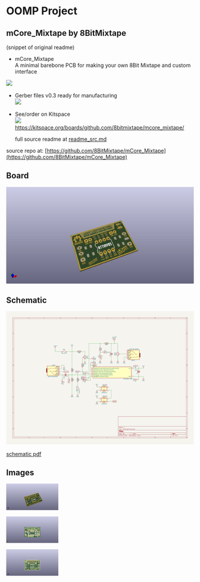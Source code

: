 # OOMP Project  
## mCore_Mixtape  by 8BitMixtape  
  
(snippet of original readme)  
  
- mCore_Mixtape  
A minimal barebone PCB for making your own 8Bit Mixtape and custom interface  
  
![](mCore_photo_closeup.jpg)  
  
- Gerber files v0.3 ready for manufacturing  
![](mCore_Mixtape_PCB.png)  
  
- See/order on Kitspace  
![](mCore_on_Kitspace.png)  
https://kitspace.org/boards/github.com/8bitmixtape/mcore_mixtape/  
  
  
  
  full source readme at [readme_src.md](readme_src.md)  
  
source repo at: [https://github.com/8BitMixtape/mCore_Mixtape](https://github.com/8BitMixtape/mCore_Mixtape)  
## Board  
  
[![working_3d.png](working_3d_600.png)](working_3d.png)  
## Schematic  
  
[![working_schematic.png](working_schematic_600.png)](working_schematic.png)  
  
[schematic pdf](working_schematic.pdf)  
## Images  
  
[![working_3d.png](working_3d_140.png)](working_3d.png)  
  
[![working_3d_back.png](working_3d_back_140.png)](working_3d_back.png)  
  
[![working_3d_front.png](working_3d_front_140.png)](working_3d_front.png)  
